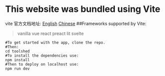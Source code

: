 # This website was bundled using Vite
vite 官方文档地址: [English](https://vitejs.dev) [Chinese](https://cn.vitejs.dev)
##Frameworks supported by Vite:
>   vanilla
    vue
    react
    preact
    lit
    svelte
```shell
#To get started with the app, clone the repo.
#Then:
cd toolshed
#To install the dependencies use:
npm install
#Then to deploy on localhost use:
npm run dev
```
